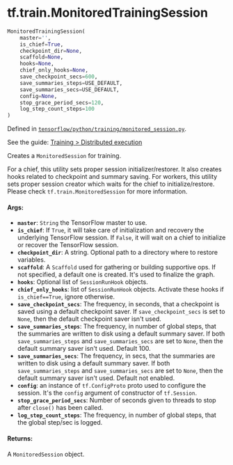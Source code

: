 <div itemscope itemtype="http://developers.google.com/ReferenceObject">
<meta itemprop="name" content="tf.train.MonitoredTrainingSession" />
</div>

# tf.train.MonitoredTrainingSession

``` python
MonitoredTrainingSession(
    master='',
    is_chief=True,
    checkpoint_dir=None,
    scaffold=None,
    hooks=None,
    chief_only_hooks=None,
    save_checkpoint_secs=600,
    save_summaries_steps=USE_DEFAULT,
    save_summaries_secs=USE_DEFAULT,
    config=None,
    stop_grace_period_secs=120,
    log_step_count_steps=100
)
```



Defined in [`tensorflow/python/training/monitored_session.py`](https://www.tensorflow.org/code/tensorflow/python/training/monitored_session.py).

See the guide: [Training > Distributed execution](../../../../api_guides/python/train.md#Distributed_execution)

Creates a `MonitoredSession` for training.

For a chief, this utility sets proper session initializer/restorer. It also
creates hooks related to checkpoint and summary saving. For workers, this
utility sets proper session creator which waits for the chief to
initialize/restore. Please check `tf.train.MonitoredSession` for more
information.


#### Args:

* <b>`master`</b>: `String` the TensorFlow master to use.
* <b>`is_chief`</b>: If `True`, it will take care of initialization and recovery the
    underlying TensorFlow session. If `False`, it will wait on a chief to
    initialize or recover the TensorFlow session.
* <b>`checkpoint_dir`</b>: A string.  Optional path to a directory where to restore
    variables.
* <b>`scaffold`</b>: A `Scaffold` used for gathering or building supportive ops. If
    not specified, a default one is created. It's used to finalize the graph.
* <b>`hooks`</b>: Optional list of `SessionRunHook` objects.
* <b>`chief_only_hooks`</b>: list of `SessionRunHook` objects. Activate these hooks if
    `is_chief==True`, ignore otherwise.
* <b>`save_checkpoint_secs`</b>: The frequency, in seconds, that a checkpoint is saved
    using a default checkpoint saver. If `save_checkpoint_secs` is set to
    `None`, then the default checkpoint saver isn't used.
* <b>`save_summaries_steps`</b>: The frequency, in number of global steps, that the
    summaries are written to disk using a default summary saver. If both
    `save_summaries_steps` and `save_summaries_secs` are set to `None`, then
    the default summary saver isn't used. Default 100.
* <b>`save_summaries_secs`</b>: The frequency, in secs, that the summaries are written
    to disk using a default summary saver.  If both `save_summaries_steps` and
    `save_summaries_secs` are set to `None`, then the default summary saver
    isn't used. Default not enabled.
* <b>`config`</b>: an instance of `tf.ConfigProto` proto used to configure the session.
    It's the `config` argument of constructor of `tf.Session`.
* <b>`stop_grace_period_secs`</b>: Number of seconds given to threads to stop after
    `close()` has been called.
* <b>`log_step_count_steps`</b>: The frequency, in number of global steps, that the
    global step/sec is logged.


#### Returns:

  A `MonitoredSession` object.